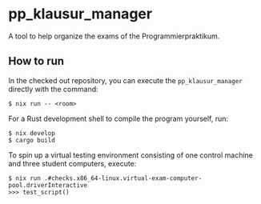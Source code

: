 # pp_klausur_manager

A tool to help organize the exams of the Programmierpraktikum.

## How to run

In the checked out repository, you can execute the `pp_klausur_manager` directly with the command:
```
$ nix run -- <room>
```
For a Rust development shell to compile the program yourself, run:
```
$ nix develop
$ cargo build
```
To spin up a virtual testing environment consisting of one control machine and three student computers, execute:
```
$ nix run .#checks.x86_64-linux.virtual-exam-computer-pool.driverInteractive
>>> test_script()
```
